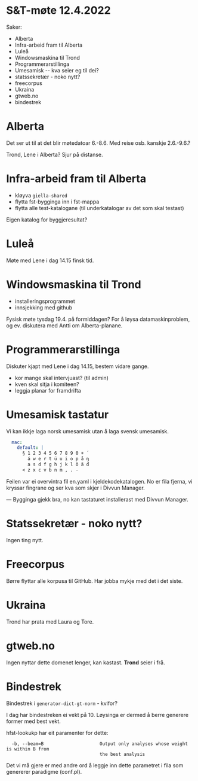 # S&T-møte 12.4.2022

Saker:
- Alberta
- Infra-arbeid fram til Alberta
- Luleå
- Windowsmaskina til Trond
- Programmerarstillinga
- Umesamisk -- kva seier eg til dei?
- statssekretær - noko nytt?
- freecorpus
- Ukraina
- gtweb.no
- bindestrek

# Alberta

Det ser ut til at det blir møtedatoar 6.-8.6. Med reise osb. kanskje 2.6.-9.6.?

Trond, Lene i Alberta? Sjur på distanse.

# Infra-arbeid fram til Alberta

- kløyva `giella-shared`
- flytta fst-bygginga inn i fst-mappa
- flytta alle test-katalogane (til underkatalogar av det som skal testast)

Eigen katalog for byggjeresultat?

# Luleå

Møte med Lene i dag 14.15 finsk tid.

# Windowsmaskina til Trond

* 	installeringsprogrammet
* 	innsjekking med github

Fysisk møte tysdag 19.4. på formiddagen? For å løysa datamaskinproblem, og ev. diskutera med Antti om Alberta-planane.

# Programmerarstillinga

Diskuter kjapt med Lene i dag 14.15, bestem vidare gange.

- kor mange skal intervjuast? (til admin)
- kven skal sitja i komiteen?
- leggja planar for framdrifta

# Umesamisk tastatur

Vi kan ikkje laga norsk umesamisk utan å laga svensk umesamisk.

```yaml
  mac:
    default: |
      § 1 2 3 4 5 6 7 8 9 0 + ´
        á w e r t ü u i o p å ŋ
        a s d f g h j k l ö ä đ
      < z x c v b n m , . -
```

Feilen var ei overvintra fil en.yaml i kjeldekodekatalogen. No er fila
fjerna, vi kryssar fingrane og ser kva som skjer i Divvun Manager. 

— Bygginga gjekk bra, no kan tastaturet installerast med Divvun Manager.

# Statssekretær - noko nytt?

Ingen ting nytt.

# Freecorpus

Børre flyttar alle korpusa til GitHub. Har jobba mykje med det i det siste.

# Ukraina

Trond har prata med Laura og Tore.

# gtweb.no

Ingen nyttar dette domenet lenger, kan kastast. **Trond** seier i frå.

# Bindestrek

Bindestrek i `generator-dict-gt-norm` - kvifor?

I dag har bindestreken
ei vekt på 10. Løysinga er dermed å berre generere former med
best vekt.

hfst-lookukp har eit paramenter for dette:

``` 
  -b, --beam=B                     Output only analyses whose weight is within B from
                                   the best analysis
```                                   

Det vi må gjere er med andre ord å leggje inn dette parametret i fila som genererer paradigme (conf.pl).

